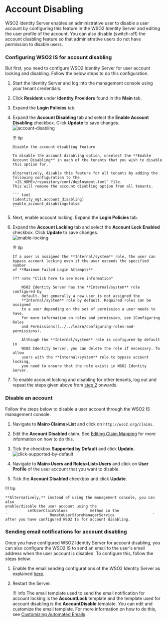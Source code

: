 # Account Disabling

WSO2 Identity Server enables an administrative user to disable
a user account by configuring this feature in the WSO2 Identity Server
and editing the user profile of the account. You can also disable
(switch-off) the account disabling feature so that administrative users
do not have permission to disable users.

### Configuring WSO2 IS for account disabling

But first, you need to configure WSO2 Identity Server for user account
locking and disabling. Follow the below steps to do this configuration.

1.  Start the Identity Server and log into the management console using
    your tenant credentials.
2.  <a name = "accountdisabling"></a> Click **Resident** under **Identity Providers** found in the
    **Main** tab.
3.  Expand the **Login Policies** tab.
4.  Expand the **Account Disabling** tab and select the **Enable Account
    Disabling** checkbox. Click **Update** to save changes.  
    ![account-disabling](../assets/img/using-wso2-identity-server/account-disabling.png) 
    
    !!! tip
    
        Disable the account disabling feature
    
        To disable the account disabling option, unselect the **Enable
        Account Disabling** in each of the tenants that you wish to disable
        this option for.
    
        Alternatively, disable this feature for all tenants by adding the
        following configuration to the `<IS_HOME>/repository/conf/deployment.toml` file.
        This will remove the account disabling option from all tenants.

        ``` toml 
        [identity_mgt.account_disabling]
        enable_account_disabling=false
        ```
5.  Next, enable account locking. Expand the **Login Policies** tab.
6.  Expand the **Account Locking** tab and select the **Account Lock
    Enabled** checkbox. Click **Update** to save changes.  
    ![enable-locking](../assets/img/using-wso2-identity-server/enable-locking.png) 

    !!! tip
    
        If a user is assigned the **Internal/system** role, the user can
        bypass account locking even if the user exceeds the specified number
        of **Maximum Failed Login Attempts**.
    
        ??? note "Click here to see more information"
    
            WSO2 Identity Server has the **Internal/system** role configured by
            default. But generally a new user is not assigned the
            **Internal/system** role by default. Required roles can be assigned
            to a user depending on the set of permission a user needs to have.
            For more information on roles and permission, see [Configuring Roles
            and Permissions](../../learn/configuring-roles-and-permissions).
    
            Although the **Internal/system** role is configured by default in
            WSO2 Identity Server, you can delete the role if necessary. To allow
            users with the **Internal/system** role to bypass account locking,
            you need to ensure that the role exists in WSO2 Identity Server.
    
7.  To enable account locking and disabling for other tenants, log out
    and repeat the steps given above from [step
    2](#accountdisabling) onwards.

### Disable an account

Follow the steps below to disable a user account through the WSO2 IS
management console.

1.  Navigate to **Main\>Claims\>List** and click on `http://wso2.org/claims`.

2.  Edit the **Account Disabled** claim. See [Editing Claim
    Mapping](../../learn/editing-claim-mapping) for more information on how to do
    this.

3.  Tick the checkbox **Supported by Default** and click **Update.**  
    ![click-supported-by-default](../assets/img/using-wso2-identity-server/click-supported-by-default.png) 
4.  Navigate to **Main\>Users and Roles\>List\>Users** and click on
    **User Profile** of the user account that you want to disable.
5.  Tick the **Account Disabled** checkbox and click **Update**.

!!! tip
    
    **Alternatively,** instead of using the management console, you can also
    enable/disable the user account using the
    `         setUserClaimValues        ` method in the
    `                   RemoteUserStoreManagerService                 `
    after you have configured WSO2 IS for account disabling.
    

### Sending email notifications for account disabling

Once you have configured WSO2 Identity Server for account disabling, you
can also configure the WSO2 IS to send an email to the user's email
address when the user account is disabled. To configure this, follow the
steps below.  

1.  Enable the email sending configurations of the WSO2 Identity Server
    as explained [here](../../setup/configuring-email-sending).
           
2.  Restart the Server.

    !!! info
        The email template used to send the email notification for
        account locking is the **AccountLock** template and the template
        used for account disabling is the **AccountDisable** template. You
        can edit and customize the email template. For more information on
        how to do this, see [Customizing Automated
        Emails](../../learn/customizing-automated-emails)
.
    
